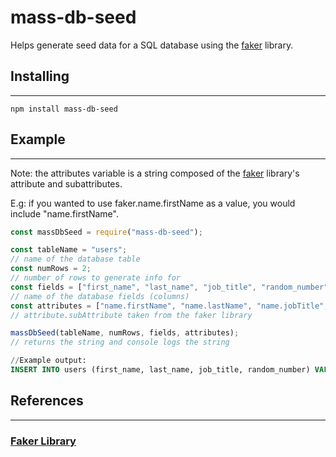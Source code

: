 # mass-db-seed

Helps generate seed data for a SQL database using the [faker](https://www.npmjs.com/package/faker) library.

## Installing

---

```
npm install mass-db-seed
```

## Example

---

Note: the attributes variable is a string composed of the [faker](https://www.npmjs.com/package/faker) library's attribute and subattributes.

E.g: if you wanted to use faker.name.firstName as a value, you would include "name.firstName".

```js
const massDbSeed = require("mass-db-seed");

const tableName = "users";
// name of the database table
const numRows = 2;
// number of rows to generate info for
const fields = ["first_name", "last_name", "job_title", "random_number"];
// name of the database fields (columns)
const attributes = ["name.firstName", "name.lastName", "name.jobTitle", "random.number"];
// attribute.subAttribute taken from the faker library

massDbSeed(tableName, numRows, fields, attributes);
// returns the string and console logs the string
```

```sql
//Example output:
INSERT INTO users (first_name, last_name, job_title, random_number) VALUES ('Giovanna', 'Leannon', 'Central Intranet Officer', 76167), ('Brianne', 'Nitzsche', 'Regional Web Executive', 94287)
```

## References

---

### [Faker Library](https://www.npmjs.com/package/faker)
